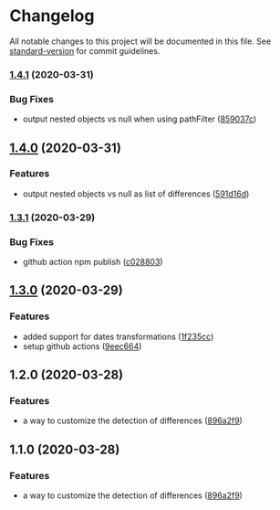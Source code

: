 # Changelog

All notable changes to this project will be documented in this file. See [standard-version](https://github.com/conventional-changelog/standard-version) for commit guidelines.

### [1.4.1](https://github.com/matdurand/smart-diff/compare/v1.4.0...v1.4.1) (2020-03-31)


### Bug Fixes

* output nested objects vs null when using pathFilter ([859037c](https://github.com/matdurand/smart-diff/commit/859037c2043052c99b394e601e3a2af6bf3cbfd4))

## [1.4.0](https://github.com/matdurand/smart-diff/compare/v1.3.1...v1.4.0) (2020-03-31)


### Features

* output nested objects vs null as list of differences ([591d16d](https://github.com/matdurand/smart-diff/commit/591d16d25fdb0db260ae77f4188c1b8cf92b834a))

### [1.3.1](https://github.com/matdurand/smart-diff/compare/v1.3.0...v1.3.1) (2020-03-29)


### Bug Fixes

* github action npm publish ([c028803](https://github.com/matdurand/smart-diff/commit/c028803431183db85a6af803e93b31962983de71))

## [1.3.0](https://github.com/matdurand/smart-diff/compare/v1.2.0...v1.3.0) (2020-03-29)


### Features

* added support for dates transformations ([1f235cc](https://github.com/matdurand/smart-diff/commit/1f235ccc15898164a1b0bbc728f363b6edb595ae))
* setup github actions ([9eec664](https://github.com/matdurand/smart-diff/commit/9eec6646b99a61a1ebdd4e5ef1775c3fdad4268a))

## 1.2.0 (2020-03-28)


### Features

* a way to customize the detection of differences ([896a2f9](https://github.com/matdurand/smart-diff/commit/896a2f9b1157dea329ced88c18bd73fd978457dd))

## 1.1.0 (2020-03-28)


### Features

* a way to customize the detection of differences ([896a2f9](https://github.com/matdurand/smart-diff/commit/896a2f9b1157dea329ced88c18bd73fd978457dd))
